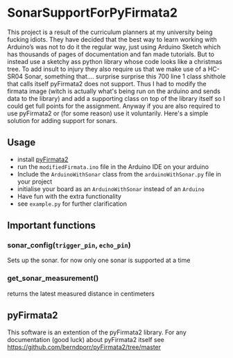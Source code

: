 # SonarSupportForPyFirmata2

This project is a result of the curriculum planners at my university being fucking idiots. They have decided that the best way to learn working 
with Arduino’s was not to do it the regular way, just using Arduino Sketch which has thousands of pages of documentation and fan made tutorials. 
But to instead use a sketchy ass python library whose code looks like a christmas tree. To add insult to injury they also require us that we make use 
of a HC-SR04 Sonar, something that.... surprise surprise this 700 line 1 class shithole that calls itself pyFirmata2 does not support. 
Thus I had to modify the firmata image (witch is actually what's being run on the arduino and sends data to the library) and add a supporting class on top of the library itself
so I could get full points for the assignment. Anyway if you are also required to use pyFirmata2 or (for some reason) use it voluntarily. Here's a simple solution for adding support for sonars.

## Usage
- install [pyFirmata2](https://github.com/berndporr/pyFirmata2/tree/master)
- run the `modifiedFirmata.ino` file in the Arduino IDE on your arduino
- Include the `ArduinoWithSonar` class from the `arduinoWithSonar.py` file in your project
- initialise your board as an `ArduinoWithSonar` instead of an `Arduino`
- Have fun with the extra functionality
- see `example.py` for further clarification

## Important functions

### sonar_config(`trigger_pin`, `echo_pin`)
Sets up the sonar. 
for now only one sonar is supported at a time

### get_sonar_measurement()
returns the latest measured distance in centimeters


## pyFirmata2
This software is an extention of the pyFirmata2 library.
For any documentation (good luck) about pyFirmata2 itself see
https://github.com/berndporr/pyFirmata2/tree/master
